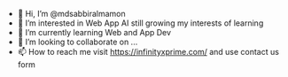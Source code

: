- 👋 Hi, I’m @mdsabbiralmamon
- 👀 I’m interested in Web App AI still growing my interests of learning
- 🌱 I’m currently learning Web and App Dev
- 💞️ I’m looking to collaborate on ...
- 📫 How to reach me visit https://infinityxprime.com/ and use contact us form

<!---
mdsabbiralmamon/mdsabbiralmamon is a ✨ special ✨ repository because its `README.md` (this file) appears on your GitHub profile.
You can click the Preview link to take a look at your changes.
--->
